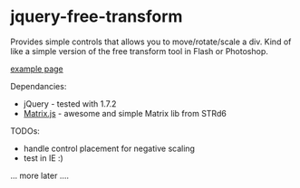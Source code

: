 jquery-free-transform
======================

Provides simple controls that allows you to move/rotate/scale a div. Kind of like a simple version of the free transform tool in Flash or Photoshop.

[example page](http://jsfiddle.net/gthmb/66Bna/1/)

Dependancies:
  - jQuery - tested with 1.7.2
  - [Matrix.js](https://github.com/STRd6/matrix.js "awesome and simple Matrix lib from STRd6") - awesome and simple Matrix lib from STRd6

TODOs:
  - handle control placement for negative scaling
  - test in IE :)

... more later ....
